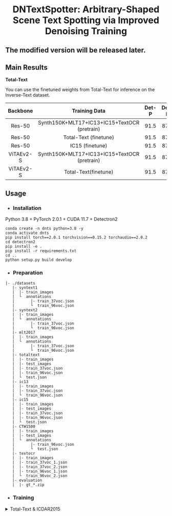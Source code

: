 <h1 align="center">DNTextSpotter: Arbitrary-Shaped Scene Text Spotting via
Improved Denoising Training</h1> 

## The modified version will be released later.



## Main Results

**Total-Text**

You can use the finetuned weights from Total-Text for inference on the Inverse-Text dataset.

| Backbone  |                Training Data                 | Det-P | Det-R | Det-F1 |         E2E-None          |         E2E-Full          | Weights |
| :-------: | :------------------------------------------: | :---: | :---: | :----: | :-----------------------: | :-----------------------: | :-----: |
|  Res-50   | Synth150K+MLT17+IC13+IC15+TextOCR (pretrain) | 91.5  | 87.0  |  89.2  | $\underline{\text{84.5}}$ | $\underline{\text{89.8}}$ |         |
|  Res-50   |            Total-Text  (finetune)            | 91.5  | 87.0  |  89.2  | $\underline{\text{84.5}}$ | $\underline{\text{89.8}}$ |         |
|  Res-50   |               IC15 (finetune)                | 91.5  | 87.0  |  89.2  | $\underline{\text{84.5}}$ | $\underline{\text{89.8}}$ |         |
| ViTAEv2-S | Synth150K+MLT17+IC13+IC15+TextOCR (pretrain) | 91.5  | 87.0  |  89.2  | $\underline{\text{84.5}}$ | $\underline{\text{89.8}}$ |         |
| ViTAEv2-S |             Total-Text(finetune)             | 91.5  | 87.0  |  89.2  | $\underline{\text{84.5}}$ | $\underline{\text{89.8}}$ |         |



## Usage

- ### Installation

Python 3.8 + PyTorch 2.0.1 + CUDA 11.7 + Detectron2

```
conda create -n dnts python=3.8 -y
conda activate dnts
pip install torch==2.0.1 torchvision==0.15.2 torchaudio==2.0.2
cd detectron2
pip install -e .
pip install -r requirements.txt
cd ..
python setup.py build develop
```

- ### Preparation

```
|- ./datasets
   |- syntext1
   |  |- train_images
   |  └  annotations
   |       |- train_37voc.json
   |       └  train_96voc.json
   |- syntext2
   |  |- train_images
   |  └  annotations
   |       |- train_37voc.json
   |       └  train_96voc.json
   |- mlt2017
   |  |- train_images
   |  └  annotations
   |       |- train_37voc.json
   |       └  train_96voc.json
   |- totaltext
   |  |- train_images
   |  |- test_images
   |  |- train_37voc.json
   |  |- train_96voc.json
   |  └  test.json
   |- ic13
   |  |- train_images
   |  |- train_37voc.json
   |  └  train_96voc.json
   |- ic15
   |  |- train_images
   |  |- test_images
   |  |- train_37voc.json
   |  |- train_96voc.json
   |  └  test.json
   |- CTW1500
   |  |- train_images
   |  |- test_images
   |  └  annotations
   |       |- train_96voc.json
   |       └  test.json
   |- textocr
   |  |- train_images
   |  |- train_37voc_1.json
   |  |- train_37voc_2.json
   |  |- train_96voc_1.json
   |  └  train_96voc_2.json
   |- evaluation
   |  |- gt_*.zip
```

- ### Training

<details>
<summary>Total-Text & ICDAR2015</summary>


**1. Pre-train**

For example, pre-train DNTextSpotter with Synth150K+Total-Text+MLT17+IC13+IC15+TextOCR:

```
python tools/train_net.py --config-file configs/R_50/pretrain/150k_tt_mlt_13_15.yaml --num-gpus 8
```

**2. Fine-tune**

Fine-tune on Total-Text or ICDAR2015:

```
python tools/train_net.py --config-file configs/R_50/TotalText/finetune_150k_tt_mlt_13_15_textocr.yaml --num-gpus 8
python tools/train_net.py --config-file configs/R_50/IC15/finetune_150k_tt_mlt_13_15_textocr.yaml --num-gpus 8
```

<details>
<summary>CTW1500</summary>
**1. Pre-train**


```
python tools/train_net.py --config-file configs/R_50/CTW1500/pretrain_96voc_50maxlen.yaml --num-gpus 8
```

**2. Fine-tune**

```
python tools/train_net.py --config-file configs/R_50/CTW1500/finetune_96voc_50maxlen.yaml --num-gpus 8
```

- ### Evaluation

```
python tools/train_net.py --config-file ${CONFIG_FILE} --eval-only MODEL.WEIGHTS ${MODEL_PATH}
```

- ### Visualization Demo

```
python demo/demo.py --config-file ${CONFIG_FILE} --input ${IMAGES_FOLDER_OR_ONE_IMAGE_PATH} --output ${OUTPUT_PATH} --opts MODEL.WEIGHTS <MODEL_PATH>
```



## Acknowledgement

This project is based on [Adelaidet](https://github.com/aim-uofa/AdelaiDet) and [DeepSolo](https://github.com/ViTAE-Transformer/DeepSolo). For academic use, this project is licensed under the 2-clause BSD License.